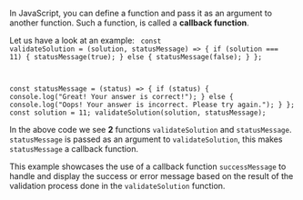 In JavaScript, you can define a function and pass it as an argument to another function.
Such a function, is called a **callback function**.

Let us have a look at an example:
<codeblock language="javascript" type="lesson">
<code>
const validateSolution = (solution, statusMessage) => {
  if (solution === 11) {
    statusMessage(true);
  } else {
    statusMessage(false);
  }
};

const statusMessage = (status) => {
  if (status) {
    console.log("Great! Your answer is correct!");
  } else {
    console.log("Oops! Your answer is incorrect. Please try again.");
  }
};
const solution = 11; 
validateSolution(solution, statusMessage);
</code>
</codeblock>

In the above code we see **2** functions `validateSolution` and  `statusMessage`.
`statusMessage` is passed as an argument to `validateSolution`, this makes `statusMessage` a callback function.

This example showcases the use of a callback function `successMessage` to handle and display the success or error message based on the result of the validation process done in the `validateSolution` function.

